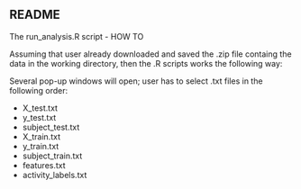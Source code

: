 ## README ##

The run_analysis.R script - HOW TO

Assuming that user already downloaded and saved the .zip file containg the data in the working directory,
then the .R scripts works the following way:

Several pop-up windows will open; user has to select .txt files in the following order:

 - X_test.txt 
 - y_test.txt 
 - subject_test.txt 
 - X_train.txt 
 - y_train.txt
 - subject_train.txt 
 - features.txt 
 - activity_labels.txt